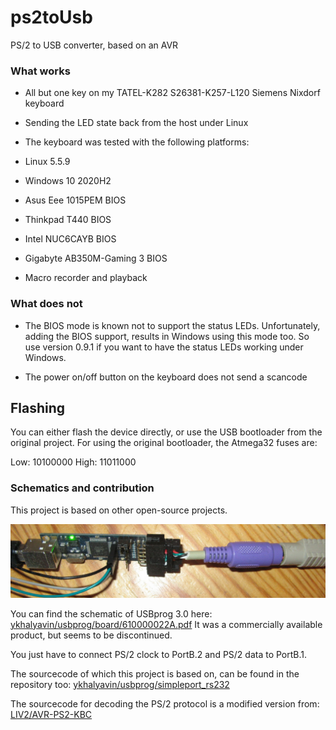# ps2toUsb
PS/2 to USB converter, based on an AVR

### What works

- All but one key on my TATEL-K282 S26381-K257-L120 Siemens Nixdorf keyboard

- Sending the LED state back from the host under Linux

- The keyboard was tested with the following platforms:
-    Linux 5.5.9
-    Windows 10 2020H2
-    Asus Eee 1015PEM BIOS
-    Thinkpad T440 BIOS
-    Intel NUC6CAYB BIOS
-    Gigabyte AB350M-Gaming 3 BIOS

- Macro recorder and playback

### What does not

- The BIOS mode is known not to support the status LEDs. Unfortunately, adding
the BIOS support, results in Windows using this mode too. So use version 0.9.1
if you want to have the status LEDs working under Windows.

- The power on/off button on the keyboard does not send a scancode

## Flashing

You can either flash the device directly, or use the USB bootloader from the original project.
For using the original bootloader, the Atmega32 fuses are:

Low: 10100000
High: 11011000

### Schematics and contribution

This project is based on other open-source projects.

![alt text](images/usbprog.jpg "USBprog with PS/2 connector")

You can find the schematic of USBprog 3.0 here:
[ykhalyavin/usbprog/board/610000022A.pdf](https://github.com/ykhalyavin/usbprog/blob/master/board/610000022A.pdf)
It was a commercially available product, but seems to be discontinued.

You just have to connect PS/2 clock to PortB.2 and PS/2 data to PortB.1.

The sourcecode of which this project is based on, can be found in the repository too:
[ykhalyavin/usbprog/simpleport_rs232](https://github.com/ykhalyavin/usbprog/tree/master/simpleport_rs232)

The sourcecode for decoding the PS/2 protocol is a modified version from:
[LIV2/AVR-PS2-KBC](https://github.com/LIV2/AVR-PS2-KBC)


